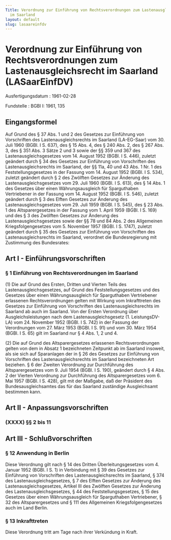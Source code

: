 ```yaml
---
Title: Verordnung zur Einführung von Rechtsverordnungen zum Lastenausgleichsrecht
  im Saarland
layout: default
slug: lasaareinfdv
---
```


# Verordnung zur Einführung von Rechtsverordnungen zum Lastenausgleichsrecht im Saarland (LASaarEinfDV)

Ausfertigungsdatum
:   1961-02-28

Fundstelle
:   BGBl I: 1961, 135



## Eingangsformel

Auf Grund
des § 37 Abs. 1 und 2 des Gesetzes zur Einführung von Vorschriften des
Lastenausgleichsrechts im Saarland (LA-EG-Saar) vom 30. Juli 1960
(BGBl. I S. 637),
des § 15 Abs. 4, des § 240 Abs. 2, des § 267 Abs. 3, des § 351 Abs. 3
Sätze 2 und 3 sowie der §§ 359 und 367 des Lastenausgleichsgesetzes
vom 14. August 1952 (BGBl. I S. 446), zuletzt geändert durch § 34 des
Gesetzes zur Einführung von Vorschriften des Lastenausgleichsrechts im
Saarland,
der §§ 11a, 40 und 43 Abs. 1 Nr. 1 des Feststellungsgesetzes in der
Fassung vom 14. August 1952 (BGBl. I S. 534), zuletzt geändert durch §
2 des Zwölften Gesetzes zur Änderung des Lastenausgleichsgesetzes vom
29\. Juli 1960 (BGBl. I S. 613),
des § 14 Abs. 1 des Gesetzes über einen Währungsausgleich für
Sparguthaben Vertriebener in der Fassung vom 14. August 1952 (BGBl. I
S. 546), zuletzt geändert durch § 3 des Elften Gesetzes zur Änderung
des Lastenausgleichsgesetzes vom 29. Juli 1959 (BGBl. I S. 545),
des § 23 Abs. 1 des Altsparergesetzes in der Fassung vom 1. April 1959
(BGBl. I S. 169) und des § 3 des Zwölften Gesetzes zur Änderung des
Lastenausgleichsgesetzes
sowie der §§ 78 und 84 Abs. 2 des Allgemeinen Kriegsfolgengesetzes vom
5\. November 1957 (BGBl. I S. 1747), zuletzt geändert durch § 35 des
Gesetzes zur Einführung von Vorschriften des Lastenausgleichsrechts im
Saarland,
verordnet die Bundesregierung mit Zustimmung des Bundesrates:


## Art I - Einführungsvorschriften



### § 1 Einführung von Rechtsverordnungen im Saarland

(1) Die auf Grund des Ersten, Dritten und Vierten Teils des
Lastenausgleichsgesetzes, auf Grund des Feststellungsgesetzes und des
Gesetzes über einen Währungsausgleich für Sparguthaben Vertriebener
erlassenen Rechtsverordnungen gelten mit Wirkung vom Inkrafttreten des
Gesetzes zur Einführung von Vorschriften des Lastenausgleichsrechts im
Saarland ab auch im Saarland. Von der Ersten Verordnung über
Ausgleichsleistungen nach dem Lastenausgleichsgesetz (1. LeistungsDV-
LA) vom 24. November 1952 (BGBl. I S. 742) in der Fassung der
Verordnungen vom 27. März 1953 (BGBl. I S. 91) und vom 30. März 1954
(BGBl. I S. 65) gilt im Saarland nur § 4 Abs. 1, 2 und 4.

(2) Die auf Grund des Altsparergesetzes erlassenen Rechtsverordnungen
gelten von dem in Absatz 1 bezeichneten Zeitpunkt ab im Saarland
insoweit, als sie sich auf Sparanlagen der in § 26 des Gesetzes zur
Einführung von Vorschriften des Lastenausgleichsrechts im Saarland
bezeichneten Art beziehen. § 6 der Zweiten Verordnung zur Durchführung
des Altsparergesetzes vom 9. Juli 1954 (BGBl. I S. 190), geändert
durch § 4 Abs. 2 der Vierten Verordnung zur Durchführung des
Altsparergesetzes vom 6. Mai 1957 (BGBl. I S. 428), gilt mit der
Maßgabe, daß der Präsident des Bundesausgleichsamtes das für das
Saarland zuständige Ausgleichsamt bestimmen kann.


## Art II - Anpassungsvorschriften



### (XXXX) §§ 2 bis 11



## Art III - Schlußvorschriften



### § 12 Anwendung in Berlin

Diese Verordnung gilt nach § 14 des Dritten Überleitungsgesetzes vom
4\. Januar 1952 (BGBl. I S. 1) in Verbindung mit § 39 des Gesetzes zur
Einführung von Vorschriften des Lastenausgleichsrechts im Saarland, §
374 des Lastenausgleichsgesetzes, § 7 des Elften Gesetzes zur Änderung
des Lastenausgleichsgesetzes, Artikel III des Zwölften Gesetzes zur
Änderung des Lastenausgleichsgesetzes, § 44 des Feststellungsgesetzes,
§ 15 des Gesetzes über einen Währungsausgleich für Sparguthaben
Vertriebener, § 32 des Altsparergesetzes und § 111 des Allgemeinen
Kriegsfolgengesetzes auch im Land Berlin.


### § 13 Inkrafttreten

Diese Verordnung tritt am Tage nach ihrer Verkündung in Kraft.

